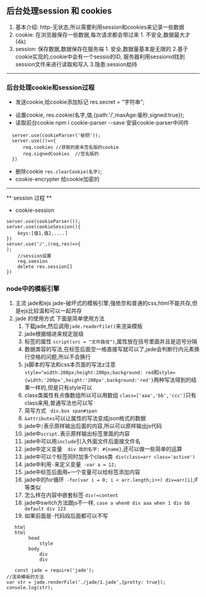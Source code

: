 ## 后台处理session 和 cookies
1. 基本介绍: http-无状态,所以需要利用session和cookies来记录一些数据
2. cookie: 在浏览器保存一些数据,每次请求都会带过来
        1. 不安全,数据最大才(4k)
3. session: 保存数据,数据保存在服务端
        1. 安全,数据量基本是无限的
        2.基于cookie实现的,cookie中会有一个sessio的ID, 服务器利用sessionid找到session文件来进行读取和写入
        3.隐患:session劫持
-----
### 后台处理cookie和session过程
- 发送cookie,给cookie添加标记 res.secret = "字符串";
+ 设置cookie, res.cookie(名字,值,{path:'/',maxAge:毫秒,signed:true});
+ 读取前台cookie  npm i cookie-parser --save 安装cookie-parser中间件
```
  server.use(cookieParser('秘钥'));
  server.use(()=>{
      req.cookies //获取的是未签名版的cookie
      req.signedCookies  //签名版的
  })
```
+ 删除cookie `res.clearCookie(名字)`;
+ cookie-encrypter 给cookie加密的
------------------
** session 过程 **
+ cookie-session
```
server.use(cookieParser());
server.use(cookieSession(){
    keys:[值1,值2,....]
})
server.use('/',(req,res)=>{
);
    //session设置
    req.seesion
    delete res.session[]
})
```
### node中的模板引擎
1. 主流 jade和ejs jade-破坏式的模板引擎,强依奈和普通的css,html不能共存,但是ejs比较温和可以一起共存
2. jade 的使用方式 下面是简单使用方法
    1. 下载jade,然后调用`jade.readerFile()`来渲染模板
    2. jade根据缩进来规定层级
    3. 标签的属性 `script(src = "文件路径")`,属性放在括号里面并且是逗号分隔
    4. 数据类容的写法,在标签后面空一格直接写就可以了,jade会判断行内元素换行空格的问题,所以不会换行
    5. js脚本的写法和css本页面的写法z注意`style="width:200px;height:200px;background: red`和`style={width:'200px',height:'200px',background:'red'}`两种写法得到的结果一样的,但是只有style可以
    6. class类属性有点像数组所以可以用数组 `class=['aaa','bb','ccc']`只有class来用,普通写法也可以写
    7. 简写方式 ` div.box span#span`
    8. `&attributes`可以让属性的写法变成json格式的数据
    9. jade中`|`表示原样输出后面的内容,所以可以原样输出js代码
    10. jade中`script.`表示原样输出标签里面的内容
    11. jade中可以用`include`引入外面文件后面接文件名
    12. jade中定义变量`  div 我的名字: #{name}`,还可以做一些简单的运算
    13. jade中可以个标签同时加多个class类` div(class=arr class='active')`
    14. jade中利用`-`来定义变量` -var a = 12;`
    15. jade中标签后面用`=`一个变量可以给标签添加内容
    16. jade中的for循环` -for(var i = 0; i < arr.length;i++) div=arr[i]`,if等类似
    17. 怎么样在内容中嵌套标签 `div!=content`
    18. jade中switch方法跟js不一样, `case a when0 div aaa when 1 div bb default div 123`
    19. 如果前面是`-`代码段后面都可以不写
   
```
   html
   html
        head
            style
        body
            div
            div
  
   const jade = require('jade');
//渲染模板的方法
var str = jade.renderFile('./jade/1.jade',{pretty: true});
console.log(str);
````   



